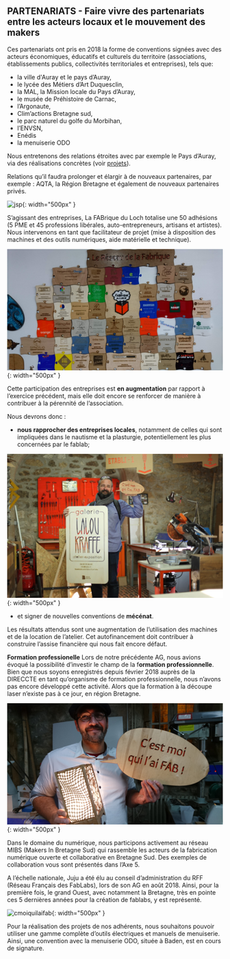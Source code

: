 ## PARTENARIATS - Faire vivre des partenariats entre les acteurs locaux et le mouvement des makers


Ces partenariats ont pris en 2018 la forme de conventions signées avec des acteurs économiques, éducatifs et culturels du territoire (associations, établissements publics, collectivités territoriales et entreprises), tels que:
- la ville d'Auray et le pays d’Auray,
- le lycée des Métiers d’Art Duquesclin,
- la MAL, la Mission locale du Pays d’Auray,
- le musée de Préhistoire de Carnac,
- l’Argonaute,
- Clim’actions Bretagne sud,
- le parc naturel du golfe du Morbihan,
- l’ENVSN,
- Enédis
- la menuiserie ODO

Nous entretenons des relations étroites avec par exemple le Pays d’Auray, via des réalisations concrètes (voir [projets](axe-1-projets.md)).

 Relations qu’il faudra prolonger et élargir à de nouveaux partenaires, par exemple : AQTA, la Région Bretagne et également de nouveaux partenaires privés.

![jsp](../images/DSC1375.jpg){: width="500px" }


S’agissant des entreprises, La FABrique du Loch totalise une 50 adhésions (5 PME et 45 professions libérales, auto-entrepreneurs, artisans et artistes). Nous intervenons en tant que facilitateur de projet (mise à disposition des machines et des outils numériques, aide matérielle et technique).

![Partenaires](../images/partenaires.JPG){: width="500px" }

Cette participation des entreprises est **en augmentation** par rapport à l’exercice précédent, mais elle doit encore se renforcer de manière à contribuer à la pérennité de l’association.

Nous devrons donc :
- **nous rapprocher des entreprises locales**, notamment de celles qui sont impliquées dans le nautisme et la plasturgie, potentiellement les plus concernées par le fablab;

![](../images/RIlalou.jpg){: width="500px" }

- et signer de nouvelles conventions de **mécénat**.

Les résultats attendus sont une augmentation de l’utilisation des machines et de la location de l’atelier.
Cet autofinancement doit contribuer à construire l’assise financière qui nous fait encore défaut.

**Formation professionelle**
Lors de notre précédente AG, nous avions évoqué la possibilité d’investir le champ de la f**ormation professionnelle**. Bien que nous soyons enregistrés depuis février 2018 auprès de la DIRECCTE en tant qu’organisme de formation professionnelle, nous n’avons pas encore développé cette activité. Alors que la formation à la découpe laser n’existe pas à ce jour, en région Bretagne.

![cmoifab](../images/PI8.JPG){: width="500px" }

Dans le domaine du numérique, nous participons activement au réseau MIBS (Makers In Bretagne Sud) qui rassemble les acteurs de la fabrication numérique ouverte et collaborative en Bretagne Sud. Des exemples de collaboration vous sont présentés dans l’Axe 5.

A l’échelle nationale, Juju a été élu au conseil d’administration du RFF (Réseau Français des FabLabs), lors de son AG en août 2018. Ainsi, pour la première fois, le grand Ouest, avec notamment la Bretagne, très en pointe ces 5 dernières années pour la création de fablabs, y est représenté.

![cmoiquilaifab](../images/PI14.JPG){: width="500px" }

Pour la réalisation des projets de nos adhérents, nous souhaitons pouvoir utiliser une gamme complète d’outils électriques et manuels de menuiserie. Ainsi, une convention avec la menuiserie ODO, située à Baden, est en cours de signature.
